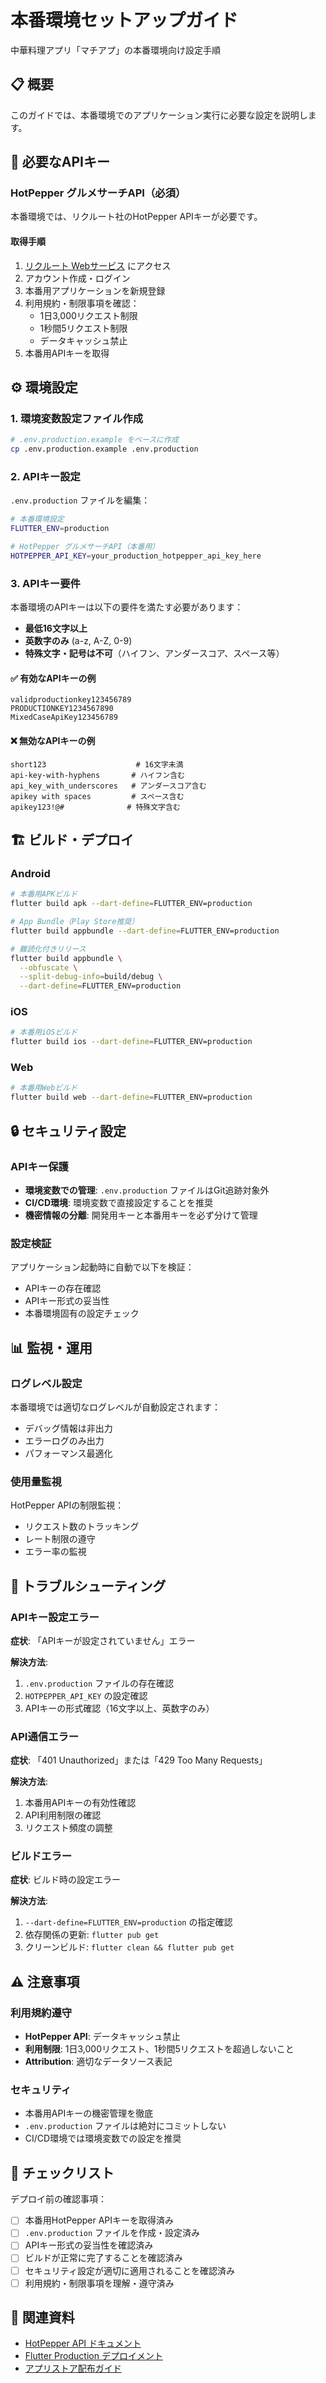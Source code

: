 # 本番環境セットアップガイド

中華料理アプリ「マチアプ」の本番環境向け設定手順

## 📋 概要

このガイドでは、本番環境でのアプリケーション実行に必要な設定を説明します。

## 🔑 必要なAPIキー

### HotPepper グルメサーチAPI（必須）

本番環境では、リクルート社のHotPepper APIキーが必要です。

#### 取得手順
1. [リクルート Webサービス](https://webservice.recruit.co.jp/register/) にアクセス
2. アカウント作成・ログイン
3. 本番用アプリケーションを新規登録
4. 利用規約・制限事項を確認：
   - 1日3,000リクエスト制限
   - 1秒間5リクエスト制限  
   - データキャッシュ禁止
5. 本番用APIキーを取得

## ⚙️ 環境設定

### 1. 環境変数設定ファイル作成

```bash
# .env.production.example をベースに作成
cp .env.production.example .env.production
```

### 2. APIキー設定

`.env.production` ファイルを編集：

```bash
# 本番環境設定
FLUTTER_ENV=production

# HotPepper グルメサーチAPI（本番用）
HOTPEPPER_API_KEY=your_production_hotpepper_api_key_here
```

### 3. APIキー要件

本番環境のAPIキーは以下の要件を満たす必要があります：

- **最低16文字以上**
- **英数字のみ** (a-z, A-Z, 0-9)
- **特殊文字・記号は不可**（ハイフン、アンダースコア、スペース等）

#### ✅ 有効なAPIキーの例
```
validproductionkey123456789
PRODUCTIONKEY1234567890
MixedCaseApiKey123456789
```

#### ❌ 無効なAPIキーの例
```
short123                    # 16文字未満
api-key-with-hyphens       # ハイフン含む
api_key_with_underscores   # アンダースコア含む
apikey with spaces         # スペース含む
apikey123!@#              # 特殊文字含む
```

## 🏗️ ビルド・デプロイ

### Android

```bash
# 本番用APKビルド
flutter build apk --dart-define=FLUTTER_ENV=production

# App Bundle（Play Store推奨）
flutter build appbundle --dart-define=FLUTTER_ENV=production

# 難読化付きリリース
flutter build appbundle \
  --obfuscate \
  --split-debug-info=build/debug \
  --dart-define=FLUTTER_ENV=production
```

### iOS

```bash
# 本番用iOSビルド
flutter build ios --dart-define=FLUTTER_ENV=production
```

### Web

```bash  
# 本番用Webビルド
flutter build web --dart-define=FLUTTER_ENV=production
```

## 🔒 セキュリティ設定

### APIキー保護

- **環境変数での管理**: `.env.production` ファイルはGit追跡対象外
- **CI/CD環境**: 環境変数で直接設定することを推奨
- **機密情報の分離**: 開発用キーと本番用キーを必ず分けて管理

### 設定検証

アプリケーション起動時に自動で以下を検証：

- APIキーの存在確認
- APIキー形式の妥当性
- 本番環境固有の設定チェック

## 📊 監視・運用

### ログレベル設定

本番環境では適切なログレベルが自動設定されます：

- デバッグ情報は非出力
- エラーログのみ出力
- パフォーマンス最適化

### 使用量監視

HotPepper APIの制限監視：

- リクエスト数のトラッキング
- レート制限の遵守
- エラー率の監視

## 🐛 トラブルシューティング

### APIキー設定エラー

**症状**: 「APIキーが設定されていません」エラー

**解決方法**:
1. `.env.production` ファイルの存在確認
2. `HOTPEPPER_API_KEY` の設定確認
3. APIキーの形式確認（16文字以上、英数字のみ）

### API通信エラー

**症状**: 「401 Unauthorized」または「429 Too Many Requests」

**解決方法**:
1. 本番用APIキーの有効性確認
2. API利用制限の確認
3. リクエスト頻度の調整

### ビルドエラー

**症状**: ビルド時の設定エラー

**解決方法**:
1. `--dart-define=FLUTTER_ENV=production` の指定確認
2. 依存関係の更新: `flutter pub get`
3. クリーンビルド: `flutter clean && flutter pub get`

## ⚠️ 注意事項

### 利用規約遵守

- **HotPepper API**: データキャッシュ禁止
- **利用制限**: 1日3,000リクエスト、1秒間5リクエストを超過しないこと
- **Attribution**: 適切なデータソース表記

### セキュリティ

- 本番用APIキーの機密管理を徹底
- `.env.production` ファイルは絶対にコミットしない
- CI/CD環境では環境変数での設定を推奨

## 📝 チェックリスト

デプロイ前の確認事項：

- [ ] 本番用HotPepper APIキーを取得済み
- [ ] `.env.production` ファイルを作成・設定済み
- [ ] APIキー形式の妥当性を確認済み
- [ ] ビルドが正常に完了することを確認済み
- [ ] セキュリティ設定が適切に適用されることを確認済み
- [ ] 利用規約・制限事項を理解・遵守済み

## 🔗 関連資料

- [HotPepper API ドキュメント](https://webservice.recruit.co.jp/doc/hotpepper/)
- [Flutter Production デプロイメント](https://docs.flutter.dev/deployment)
- [アプリストア配布ガイド](docs/STORE_ASSETS_GUIDE.md)
